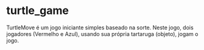 # turtle_game
TurtleMove é um jogo iniciante simples baseado na sorte. Neste jogo, dois jogadores (Vermelho e Azul), usando sua própria tartaruga (objeto), jogam o jogo.
